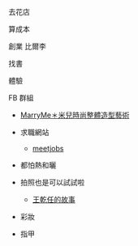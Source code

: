 去花店

算成本

創業
	比爾李

找書

體驗

FB 群組

- [MarryMe＊米兒時尚整體造型藝術](https://www.facebook.com/marryme.com.tw)


- 求職網站
	- [meetjobs](https://meet.jobs/zh-TW)

- 都怕熱和曬

- 拍照也是可以試試啦
	- [王乾任的故事](https://www.facebook.com/ZENWANG/posts/10221657698205570?__cft__[0]=AZV0MM9IPNDve5U0reGtkIHLy9jKFTy9ihwYIUVv0rFe9DaEhOF_HftyYjUms88Eo7OdRiGztQStlYR3-gXCl0KqRRPkJK5UQKpBcIHFMFesLWxDjPr4ayHFXlSWN_5ZAz4&__tn__=%2CO%2CP-R)

- 彩妝
- 指甲